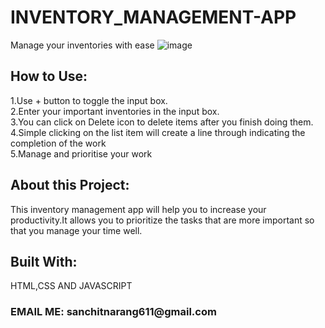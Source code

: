 # INVENTORY_MANAGEMENT-APP
Manage your inventories with ease
![image](https://user-images.githubusercontent.com/79566726/114548905-01815e80-9c7e-11eb-838a-060026a86d30.png)

<h2>How to Use:</h2>
 1.Use + button to toggle the input box.<br>
 2.Enter your important inventories in the input box.<br>
 3.You can click on Delete icon to delete items after you finish doing them.<br>
 4.Simple clicking on the list item will create a line through indicating the completion of the work<br>
 5.Manage and prioritise your work<br>

<h2>About this Project:</h2>
 This inventory management app will help you to increase your productivity.It allows you to prioritize the tasks that are more important so that you manage your time well.

<h2>Built With:</h2>
 HTML,CSS AND JAVASCRIPT
 
 <h3>EMAIL ME: sanchitnarang611@gmail.com</h3>
  
